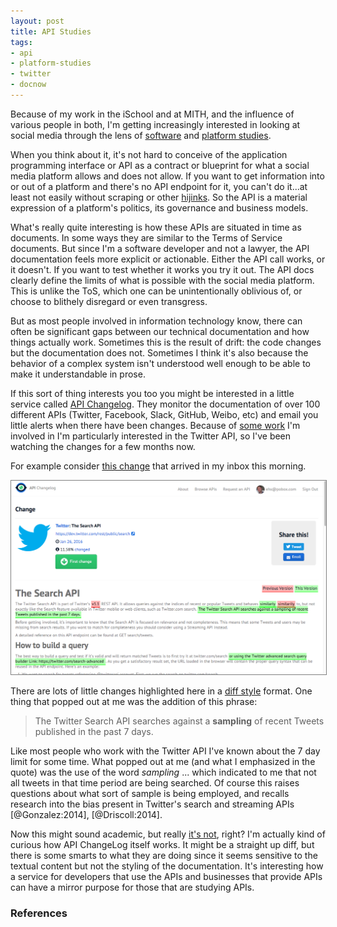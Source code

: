 ```yaml
---
layout: post
title: API Studies
tags:
- api
- platform-studies
- twitter
- docnow
---
```



Because of my work in the iSchool and at MITH, and the influence of various
people in both, I'm getting increasingly interested in looking at social media 
through the lens of [software] and [platform studies].

When you think about it, it's not hard to conceive of the application
programming interface or API as a contract or blueprint for what a social media
platform allows and does not allow. If you want to get information into or out
of a platform and there's no API endpoint for it, you can't do it...at least not
easily without scraping or other [hijinks]. So the API is a material 
expression of a platform's politics, its governance and business models.

What's really quite interesting is how these APIs are situated in time as
documents. In some ways they are similar to the Terms of Service documents. 
But since I'm a software developer and not a lawyer, the API documentation 
feels more explicit or actionable. Either the API call works, or it doesn't. If
you want to test whether it works you try it out. The API docs clearly define 
the limits of what is possible with the social media platform. This is unlike 
the ToS, which one can be unintentionally oblivious of, or choose to blithely
disregard or even transgress.

But as most people involved in information technology know, there can often be
significant gaps between our technical documentation and how things actually
work. Sometimes this is the result of drift: the code changes but the
documentation does not. Sometimes I think it's also because the behavior of a
complex system isn't understood well enough to be able to make it understandable
in prose.

If this sort of thing interests you too you might be interested in a little
service called [API Changelog].  They monitor the documentation of over 
100 different APIs (Twitter, Facebook, Slack, GitHub, Weibo, etc) and email 
you little alerts when there have been changes. Because of [some work] I'm
involved in I'm particularly interested in the Twitter API, so I've been
watching the changes for a few months now.

For example consider [this change] that arrived in my inbox this morning.

<a href="https://www.apichangelog.com/changes/2cf10ce4-813c-4c18-bef7-8e585e3d03d0"><img src="/images/twitter-api-change.png" class="img-responsive" style="border: thin solid gray;"></a>

There are lots of little changes highlighted here in a [diff style] format. One
thing that popped out at me was the addition of this phrase:

> The Twitter Search API searches against a **sampling** of recent Tweets 
> published in the past 7 days.

Like most people who work with the Twitter API I've known about the 7 day limit
for some time. What popped out at me (and what I emphasized in the quote) was
the use of the word *sampling* ... which indicated to me that not all tweets in
that time period are being searched. Of course this raises questions about what
sort of sample is being employed, and recalls research into the bias present
in Twitter's search and streaming APIs [@Gonzalez:2014], [@Driscoll:2014]. 

Now this might sound academic, but really [it's not], right? I'm actually kind
of curious how API ChangeLog itself works. It might be a straight up
diff, but there is some smarts to what they are doing since it seems sensitive
to the textual content but not the styling of the documentation. It's
interesting how a service for developers that use the APIs and businesses 
that provide APIs can have a mirror purpose for those that are studying APIs.


### References

[platform studies]: http://platformstudies.com/
[software]: https://en.wikipedia.org/wiki/Software_studies
[some work]: http://docnow.io
[this change]: https://www.apichangelog.com/changes/2cf10ce4-813c-4c18-bef7-8e585e3d03d0
[diff style]: https://en.wikipedia.org/wiki/Diff_utility
[it's not]: http://www.citypages.com/news/black-lives-matter-minneapolis-says-facebook-shut-down-its-page-7993718
[API ChangeLog]: https://www.apichangelog.com
[hijinks]: https://en.wikipedia.org/wiki/Exploit_(computer_security)
